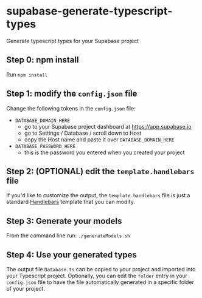 # supabase-generate-typescript-types
Generate typescript types for your Supabase project

## Step 0: npm install
Run `npm install`

## Step 1: modify the `config.json` file
Change the following tokens in the `config.json` file:

- `DATABASE_DOMAIN_HERE`
  - go to your Supabase project dashboard at https://app.supabase.io
  - go to Settings / Database / scroll down to Host
  - copy the Host name and paste it over `DATABASE_DOMAIN_HERE`
- `DATABASE_PASSWORD_HERE`
  - this is the password you entered when you created your project
  
 ## Step 2: (OPTIONAL) edit the `template.handlebars` file
 If you'd like to customize the output, the `template.handlebars` file is just a standard [Handlebars](https://handlebarsjs.com/) template that you can modify.
 
 ## Step 3: Generate your models
 From the command line run:
 `./generateModels.sh`
 
 ## Step 4: Use your generated types
 The output file `Database.ts` can be copied to your project and imported into your Typescript project.  Optionally, you can edit the `folder` entry in your `config.json` file to have the file automatically generated in a specific folder of your project.
 

